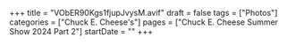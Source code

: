 +++
title = "VObER90Kgs1fjupJvysM.avif"
draft = false
tags = ["Photos"]
categories = ["Chuck E. Cheese's"]
pages = ["Chuck E. Cheese Summer Show 2024 Part 2"]
startDate = ""
+++
